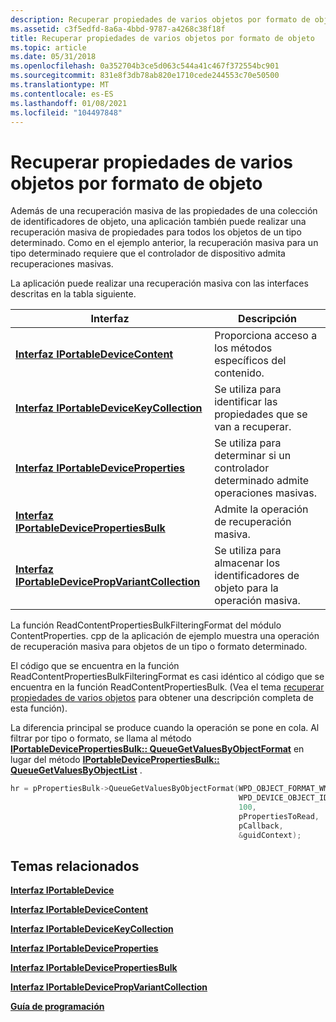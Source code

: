 ```yaml
---
description: Recuperar propiedades de varios objetos por formato de objeto
ms.assetid: c3f5edfd-8a6a-4bbd-9787-a4268c38f18f
title: Recuperar propiedades de varios objetos por formato de objeto
ms.topic: article
ms.date: 05/31/2018
ms.openlocfilehash: 0a352704b3ce5d063c544a41c467f372554bc901
ms.sourcegitcommit: 831e8f3db78ab820e1710cede244553c70e50500
ms.translationtype: MT
ms.contentlocale: es-ES
ms.lasthandoff: 01/08/2021
ms.locfileid: "104497848"
---
```

# <a name="retrieving-properties-for-multiple-objects-by-object-format"></a>Recuperar propiedades de varios objetos por formato de objeto

Además de una recuperación masiva de las propiedades de una colección de identificadores de objeto, una aplicación también puede realizar una recuperación masiva de propiedades para todos los objetos de un tipo determinado. Como en el ejemplo anterior, la recuperación masiva para un tipo determinado requiere que el controlador de dispositivo admita recuperaciones masivas.

La aplicación puede realizar una recuperación masiva con las interfaces descritas en la tabla siguiente.



| Interfaz                                                                                      | Descripción                                                        |
|------------------------------------------------------------------------------------------------|--------------------------------------------------------------------|
| [**Interfaz IPortableDeviceContent**](/windows/desktop/api/portabledeviceapi/nn-portabledeviceapi-iportabledevicecontent)                             | Proporciona acceso a los métodos específicos del contenido.                   |
| [**Interfaz IPortableDeviceKeyCollection**](iportabledevicekeycollection.md)                 | Se utiliza para identificar las propiedades que se van a recuperar.                   |
| [**Interfaz IPortableDeviceProperties**](/windows/desktop/api/portabledeviceapi/nn-portabledeviceapi-iportabledeviceproperties)                       | Se utiliza para determinar si un controlador determinado admite operaciones masivas. |
| [**Interfaz IPortableDevicePropertiesBulk**](/windows/desktop/api/PortableDeviceApi/nn-portabledeviceapi-iportabledevicepropertiesbulk)               | Admite la operación de recuperación masiva.                             |
| [**Interfaz IPortableDevicePropVariantCollection**](iportabledevicepropvariantcollection.md) | Se utiliza para almacenar los identificadores de objeto para la operación masiva.       |



 

La función ReadContentPropertiesBulkFilteringFormat del módulo ContentProperties. cpp de la aplicación de ejemplo muestra una operación de recuperación masiva para objetos de un tipo o formato determinado.

El código que se encuentra en la función ReadContentPropertiesBulkFilteringFormat es casi idéntico al código que se encuentra en la función ReadContentPropertiesBulk. (Vea el tema [recuperar propiedades de varios objetos](retrieving-properties-for-multiple-objects.md) para obtener una descripción completa de esta función).

La diferencia principal se produce cuando la operación se pone en cola. Al filtrar por tipo o formato, se llama al método [**IPortableDevicePropertiesBulk:: QueueGetValuesByObjectFormat**](/windows/desktop/api/PortableDeviceApi/nf-portabledeviceapi-iportabledevicepropertiesbulk-queuegetvaluesbyobjectformat) en lugar del método [**IPortableDevicePropertiesBulk:: QueueGetValuesByObjectList**](/windows/desktop/api/PortableDeviceApi/nf-portabledeviceapi-iportabledevicepropertiesbulk-queuegetvaluesbyobjectlist) .


```C++
hr = pPropertiesBulk->QueueGetValuesByObjectFormat(WPD_OBJECT_FORMAT_WMA,
                                                   WPD_DEVICE_OBJECT_ID,
                                                   100,
                                                   pPropertiesToRead,
                                                   pCallback,
                                                   &guidContext);
```



## <a name="related-topics"></a>Temas relacionados

<dl> <dt>

[**Interfaz IPortableDevice**](/windows/desktop/api/PortableDeviceApi/nn-portabledeviceapi-iportabledevice)
</dt> <dt>

[**Interfaz IPortableDeviceContent**](/windows/desktop/api/portabledeviceapi/nn-portabledeviceapi-iportabledevicecontent)
</dt> <dt>

[**Interfaz IPortableDeviceKeyCollection**](iportabledevicekeycollection.md)
</dt> <dt>

[**Interfaz IPortableDeviceProperties**](/windows/desktop/api/portabledeviceapi/nn-portabledeviceapi-iportabledeviceproperties)
</dt> <dt>

[**Interfaz IPortableDevicePropertiesBulk**](/windows/desktop/api/PortableDeviceApi/nn-portabledeviceapi-iportabledevicepropertiesbulk)
</dt> <dt>

[**Interfaz IPortableDevicePropVariantCollection**](iportabledevicepropvariantcollection.md)
</dt> <dt>

[**Guía de programación**](programming-guide.md)
</dt> </dl>

 

 



